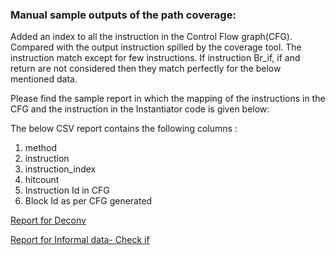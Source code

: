 ### Manual sample outputs of the path coverage:

Added an index to all the instruction in the Control Flow graph(CFG). Compared with the output instruction spilled by the coverage tool. The instruction match except for few instructions. If instruction Br_if, if and return are not considered then they match perfectly for the below mentioned data.

Please find the sample report in which the mapping of the instructions in the CFG and the instruction in the Instantiator code is given below:

The below CSV report contains the following columns :
1) method 	
2) instruction 	
3) instruction_index 	
4) hitcount 	
5) Instruction Id in CFG 	
6) Block Id as per CFG generated

[Report for Deconv](https://github.com/tareq97/swam/blob/master/results/path_coverage/Deconvolution-1D.showmap.csv) <br>

[Report for Informal data- Check if](https://github.com/tareq97/swam/blob/master/results/path_coverage/if_else-check-if.showmap.csv)


